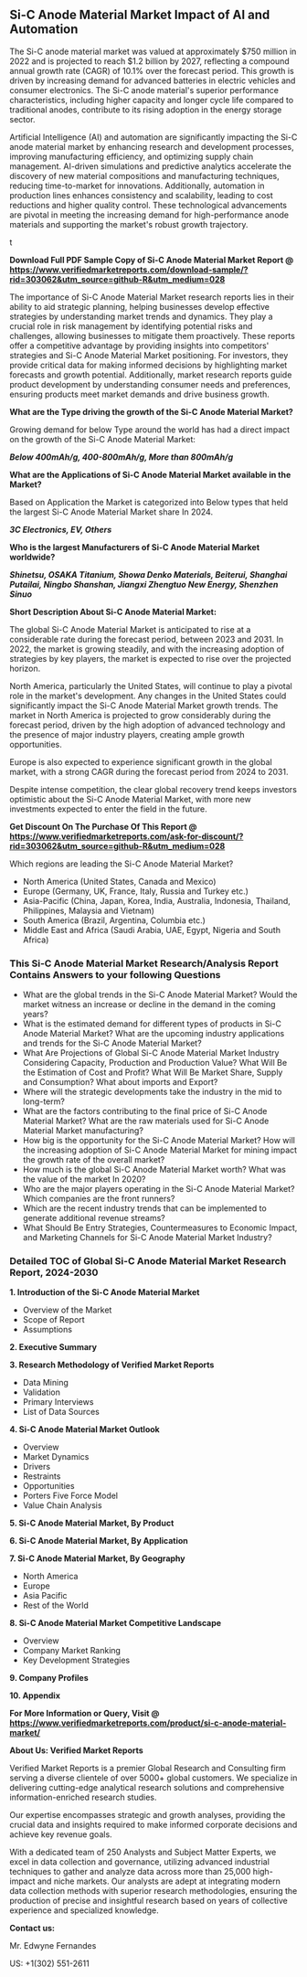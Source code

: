 <h2>Si-C Anode Material Market Impact of AI and Automation</h2><p>The Si-C anode material market was valued at approximately $750 million in 2022 and is projected to reach $1.2 billion by 2027, reflecting a compound annual growth rate (CAGR) of 10.1% over the forecast period. This growth is driven by increasing demand for advanced batteries in electric vehicles and consumer electronics. The Si-C anode material's superior performance characteristics, including higher capacity and longer cycle life compared to traditional anodes, contribute to its rising adoption in the energy storage sector.</p><p>Artificial Intelligence (AI) and automation are significantly impacting the Si-C anode material market by enhancing research and development processes, improving manufacturing efficiency, and optimizing supply chain management. AI-driven simulations and predictive analytics accelerate the discovery of new material compositions and manufacturing techniques, reducing time-to-market for innovations. Additionally, automation in production lines enhances consistency and scalability, leading to cost reductions and higher quality control. These technological advancements are pivotal in meeting the increasing demand for high-performance anode materials and supporting the market's robust growth trajectory.</p>t</p><p id="" class=""><strong>Download Full PDF Sample Copy of Si-C Anode Material Market Report @ <a href="https://www.verifiedmarketreports.com/download-sample/?rid=303062&utm_source=github-R&utm_medium=028" target="_blank">https://www.verifiedmarketreports.com/download-sample/?rid=303062&utm_source=github-R&utm_medium=028</a></strong></p><p>The importance of&nbsp;Si-C Anode Material Market research reports lies in their ability to aid strategic planning, helping businesses develop effective strategies by understanding market trends and dynamics. They play a crucial role in risk management by identifying potential risks and challenges, allowing businesses to mitigate them proactively. These reports offer a competitive advantage by providing insights into competitors' strategies and Si-C Anode Material Market positioning. For investors, they provide critical data for making informed decisions by highlighting market forecasts and growth potential. Additionally, market research reports guide product development by understanding consumer needs and preferences, ensuring products meet market demands and drive business growth.</p><p><strong>What are the&nbsp;Type driving the growth of the Si-C Anode Material Market?</strong></p><p id="" class="">Growing demand for below Type around the world has had a direct impact on the growth of the Si-C Anode Material Market:</p><em><strong>Below 400mAh/g, 400-800mAh/g, More than 800mAh/g</strong></em></p><strong>What are the&nbsp;Applications&nbsp;of Si-C Anode Material Market available in the Market?</strong></p><p id="" class="">Based on Application the Market is categorized into Below types that held the largest Si-C Anode Material Market share In 2024.</p><em><strong>3C Electronics, EV, Others</strong></em></p><strong>Who is the largest Manufacturers of Si-C Anode Material Market worldwide?</strong></p><p><em><strong>Shinetsu, OSAKA Titanium, Showa Denko Materials, Beiterui, Shanghai Putailai, Ningbo Shanshan, Jiangxi Zhengtuo New Energy, Shenzhen Sinuo</strong></em></p><p id="" class=""><strong>Short Description About Si-C Anode Material Market:</strong></p><p>The global Si-C Anode Material Market is anticipated to rise at a considerable rate during the forecast period, between 2023 and 2031. In 2022, the market is growing steadily, and with the increasing adoption of strategies by key players, the market is expected to rise over the projected horizon.</p><p>North America, particularly the United States, will continue to play a pivotal role in the market's development. Any changes in the United States could significantly impact the Si-C Anode Material Market growth trends. The market in North America is projected to grow considerably during the forecast period, driven by the high adoption of advanced technology and the presence of major industry players, creating ample growth opportunities.</p><p>Europe is also expected to experience significant growth in the global market, with a strong CAGR during the forecast period from 2024 to 2031.</p><p>Despite intense competition, the clear global recovery trend keeps investors optimistic about the Si-C Anode Material Market, with more new investments expected to enter the field in the future.</p><p id="" class=""><strong>Get Discount On The Purchase Of This Report @ <a href="https://www.verifiedmarketreports.com/ask-for-discount/?rid=303062&utm_source=github-R&utm_medium=028" target="_blank">https://www.verifiedmarketreports.com/ask-for-discount/?rid=303062&utm_source=github-R&utm_medium=028</a></strong></p>Which regions are leading the Si-C Anode Material Market?</p><ul><li>North America (United States, Canada and Mexico)</li><li>Europe (Germany, UK, France, Italy, Russia and Turkey etc.)</li><li>Asia-Pacific (China, Japan, Korea, India, Australia, Indonesia, Thailand, Philippines, Malaysia and Vietnam)</li><li>South America (Brazil, Argentina, Columbia etc.)</li><li>Middle East and Africa (Saudi Arabia, UAE, Egypt, Nigeria and South Africa)</li></ul><h3 id="" class="">This Si-C Anode Material Market Research/Analysis Report Contains Answers to your following Questions</h3><ul><li>What are the global trends in the Si-C Anode Material Market? Would the market witness an increase or decline in the demand in the coming years?</li><li>What is the estimated demand for different types of products in Si-C Anode Material Market? What are the upcoming industry applications and trends for the Si-C Anode Material Market?</li><li>What Are Projections of Global Si-C Anode Material Market Industry Considering Capacity, Production and Production Value? What Will Be the Estimation of Cost and Profit? What Will Be Market Share, Supply and Consumption? What about imports and Export?</li><li>Where will the strategic developments take the industry in the mid to long-term?</li><li>What are the factors contributing to the final price of Si-C Anode Material Market? What are the raw materials used for Si-C Anode Material Market manufacturing?</li><li>How big is the opportunity for the Si-C Anode Material Market? How will the increasing adoption of Si-C Anode Material Market for mining impact the growth rate of the overall market?</li><li>How much is the global Si-C Anode Material Market worth? What was the value of the market In 2020?</li><li>Who are the major players operating in the Si-C Anode Material Market? Which companies are the front runners?</li><li>Which are the recent industry trends that can be implemented to generate additional revenue streams?</li><li>What Should Be Entry Strategies, Countermeasures to Economic Impact, and Marketing Channels for Si-C Anode Material Market Industry?</li></ul><h3 id="" class="">Detailed TOC of Global Si-C Anode Material Market Research Report, 2024-2030</h3><p id="" class=""><strong>1. Introduction of the Si-C Anode Material Market</strong></p><ul><li>Overview of the Market</li><li>Scope of Report</li><li>Assumptions</li></ul><p id="" class=""><strong>2. Executive Summary</strong></p><p id="" class=""><strong>3. Research Methodology of Verified Market Reports</strong></p><ul><li>Data Mining</li><li>Validation</li><li>Primary Interviews</li><li>List of Data Sources</li></ul><p id="" class=""><strong>4. Si-C Anode Material Market Outlook</strong></p><ul><li>Overview</li><li>Market Dynamics</li><li>Drivers</li><li>Restraints</li><li>Opportunities</li><li>Porters Five Force Model</li><li>Value Chain Analysis</li></ul><p id="" class=""><strong>5. Si-C Anode Material Market, By Product</strong></p><p id="" class=""><strong>6. Si-C Anode Material Market, By Application</strong></p><p id="" class=""><strong>7. Si-C Anode Material Market, By Geography</strong></p><ul><li>North America</li><li>Europe</li><li>Asia Pacific</li><li>Rest of the World</li></ul><p id="" class=""><strong>8. Si-C Anode Material Market Competitive Landscape</strong></p><ul><li>Overview</li><li>Company Market Ranking</li><li>Key Development Strategies</li></ul><p id="" class=""><strong>9. Company Profiles</strong></p><p id="" class=""><strong>10. Appendix</strong></p><p id="" class=""><strong>For More Information or Query, Visit @ <a href="https://www.verifiedmarketreports.com/product/si-c-anode-material-market/" target="_blank">https://www.verifiedmarketreports.com/product/si-c-anode-material-market/</a></strong></p><p id="" class=""><strong>About Us: Verified Market Reports</strong></p><p id="" class="">Verified Market Reports is a premier Global Research and Consulting firm serving a diverse clientele of over 5000+ global customers. We specialize in delivering cutting-edge analytical research solutions and comprehensive information-enriched research studies.</p><p id="" class="">Our expertise encompasses strategic and growth analyses, providing the crucial data and insights required to make informed corporate decisions and achieve key revenue goals.</p><p id="" class="">With a dedicated team of 250 Analysts and Subject Matter Experts, we excel in data collection and governance, utilizing advanced industrial techniques to gather and analyze data across more than 25,000 high-impact and niche markets. Our analysts are adept at integrating modern data collection methods with superior research methodologies, ensuring the production of precise and insightful research based on years of collective experience and specialized knowledge.</p><p id="" class=""><strong>Contact us:</strong></p><p id="" class="">Mr. Edwyne Fernandes</p><p id="" class="">US: +1(302) 551-2611</p>